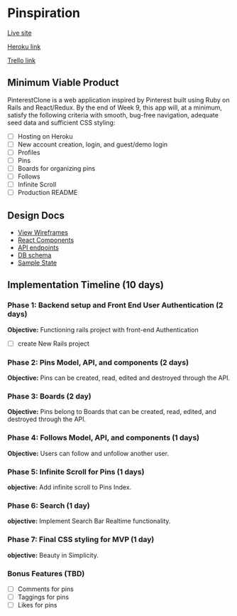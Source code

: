 # Pinspiration

[Live site][pinspiration]

[Heroku link][heroku]

[Trello link][trello]

[pinspiration]: http://www.pinspiration.space
[heroku]: http://www.herokuapp.com
[trello]: https://trello.com/b/8DdmFHNC/pinterest-clone-name-tbd

## Minimum Viable Product

PinterestClone is a web application inspired by Pinterest built using Ruby on Rails
and React/Redux. By the end of Week 9, this app will, at a minimum, satisfy the
following criteria with smooth, bug-free navigation, adequate seed data and
sufficient CSS styling:

- [ ] Hosting on Heroku
- [ ] New account creation, login, and guest/demo login
- [ ] Profiles
- [ ] Pins
- [ ] Boards for organizing pins
- [ ] Follows
- [ ] Infinite Scroll
- [ ] Production README

## Design Docs
* [View Wireframes][wireframes]
* [React Components][components]
* [API endpoints][api-endpoints]
* [DB schema][schema]
* [Sample State][sample-state]

[wireframes]: docs/wireframes
[components]: docs/component-hierarchy.md
[sample-state]: docs/sample-state.md
[api-endpoints]: docs/api-endpoints.md
[schema]: docs/schema.md

## Implementation Timeline (10 days)

### Phase 1: Backend setup and Front End User Authentication (2 days)

**Objective:** Functioning rails project with front-end Authentication

- [ ] create New Rails project

### Phase 2: Pins Model, API, and components (2 days)

**Objective:** Pins can be created, read, edited and destroyed through
the API.

### Phase 3: Boards (2 day)

**Objective:** Pins belong to Boards that can be created, read, edited, and destroyed through the API.

### Phase 4: Follows Model, API, and components (1 days)

**Objective:** Users can follow and unfollow another user.

### Phase 5: Infinite Scroll for Pins (1 days)

**objective:** Add infinite scroll to Pins Index.

### Phase 6: Search (1 day)

**objective:** Implement Search Bar Realtime functionality.

### Phase 7: Final CSS styling for MVP (1 day)

**objective:** Beauty in Simplicity.

### Bonus Features (TBD)
- [ ] Comments for pins
- [ ] Taggings for pins
- [ ] Likes for pins
